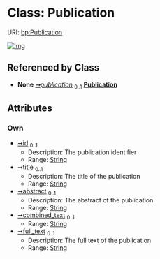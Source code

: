 
# Class: Publication




URI: [bp:Publication](http://w3id.org/ontogpt/biotic-interaction-templatePublication)


[![img](https://yuml.me/diagram/nofunky;dir:TB/class/[TextWithTriples]++-%20publication%200..1>[Publication&#124;id:string%20%3F;title:string%20%3F;abstract:string%20%3F;combined_text:string%20%3F;full_text:string%20%3F],[TextWithTriples])](https://yuml.me/diagram/nofunky;dir:TB/class/[TextWithTriples]++-%20publication%200..1>[Publication&#124;id:string%20%3F;title:string%20%3F;abstract:string%20%3F;combined_text:string%20%3F;full_text:string%20%3F],[TextWithTriples])

## Referenced by Class

 *  **None** *[➞publication](textWithTriples__publication.md)*  <sub>0..1</sub>  **[Publication](Publication.md)**

## Attributes


### Own

 * [➞id](publication__id.md)  <sub>0..1</sub>
     * Description: The publication identifier
     * Range: [String](types/String.md)
 * [➞title](publication__title.md)  <sub>0..1</sub>
     * Description: The title of the publication
     * Range: [String](types/String.md)
 * [➞abstract](publication__abstract.md)  <sub>0..1</sub>
     * Description: The abstract of the publication
     * Range: [String](types/String.md)
 * [➞combined_text](publication__combined_text.md)  <sub>0..1</sub>
     * Range: [String](types/String.md)
 * [➞full_text](publication__full_text.md)  <sub>0..1</sub>
     * Description: The full text of the publication
     * Range: [String](types/String.md)
